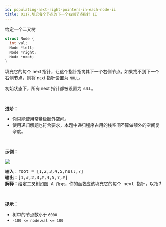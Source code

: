 ```yaml
---
id: populating-next-right-pointers-in-each-node-ii
title: 0117.填充每个节点的下一个右侧节点指针 II
---
```

给定一个二叉树


```c
struct Node {
  int val;
  Node *left;
  Node *right;
  Node *next;
}
```

填充它的每个 next 指针，让这个指针指向其下一个右侧节点。如果找不到下一个右侧节点，则将 next 指针设置为 <code>NULL</code>。

初始状态下，所有 next 指针都被设置为 <code>NULL</code>。

 

**进阶：**


- 你只能使用常量级额外空间。
- 使用递归解题也符合要求，本题中递归程序占用的栈空间不算做额外的空间复杂度。

 

**示例：**

![](https://assets.leetcode-cn.com/aliyun-lc-upload/uploads/2019/02/15/117_sample.png)


<pre><strong>输入</strong>：root = [1,2,3,4,5,null,7]<br/><strong>输出：</strong>[1,#,2,3,#,4,5,7,#]<br/><strong>解释：</strong>给定二叉树如图 A 所示，你的函数应该填充它的每个 next 指针，以指向其下一个右侧节点，如图 B 所示。</pre>

 

**提示：**


- 树中的节点数小于 <code>6000</code>
- <code>-100 &lt;= node.val &lt;= 100</code>

 



